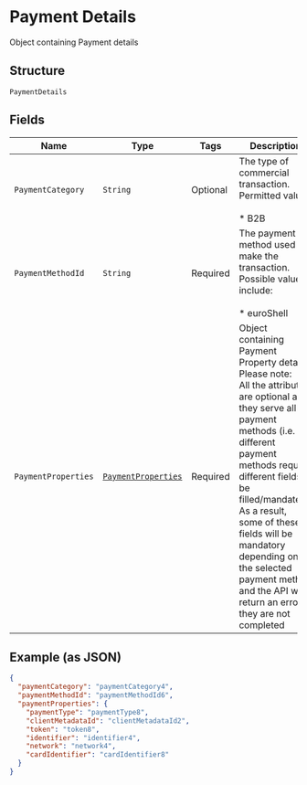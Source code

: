 
# Payment Details

Object containing Payment details

## Structure

`PaymentDetails`

## Fields

| Name | Type | Tags | Description | Getter | Setter |
|  --- | --- | --- | --- | --- | --- |
| `PaymentCategory` | `String` | Optional | The type of commercial transaction. Permitted value\:<br><br>* B2B | String getPaymentCategory() | setPaymentCategory(String paymentCategory) |
| `PaymentMethodId` | `String` | Required | The payment method used to make the transaction. Possible values include:<br><br>* euroShell | String getPaymentMethodId() | setPaymentMethodId(String paymentMethodId) |
| `PaymentProperties` | [`PaymentProperties`](../../doc/models/payment-properties.md) | Required | Object containing Payment Property details Please note:<br>All the attributes are optional as they serve all payment methods (i.e. different payment methods require different fields to be filled/mandated). As a result, some of these fields will be mandatory depending on the selected payment method and the API will return an error if they are not completed | PaymentProperties getPaymentProperties() | setPaymentProperties(PaymentProperties paymentProperties) |

## Example (as JSON)

```json
{
  "paymentCategory": "paymentCategory4",
  "paymentMethodId": "paymentMethodId6",
  "paymentProperties": {
    "paymentType": "paymentType8",
    "clientMetadataId": "clientMetadataId2",
    "token": "token8",
    "identifier": "identifier4",
    "network": "network4",
    "cardIdentifier": "cardIdentifier8"
  }
}
```

